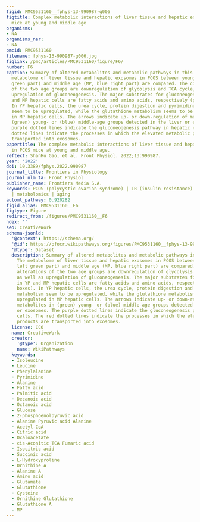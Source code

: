 ```yaml
---
figid: PMC9531160__fphys-13-990987-g006
figtitle: Complex metabolic interactions of liver tissue and hepatic exosome in PCOS
  mice at young and middle age
organisms:
- NA
organisms_ner:
- NA
pmcid: PMC9531160
filename: fphys-13-990987-g006.jpg
figlink: /pmc/articles/PMC9531160/figure/F6/
number: F6
caption: Summary of altered metabolites and metabolic pathways in this study. The
  metabolome of liver tissue and hepatic exosomes in PCOS between young (YP, left
  green part) and middle age (MP, blue right part) are compared. The common alterations
  of the two age groups are downregulation of glycolysis and TCA cycle, as well as
  upregulation of gluconeogenesis. The major substrates for gluconeogenesis in YP
  and MP hepatic cells are fatty acids and amino acids, respectively (purple boxes).
  In YP hepatic cells, the urea cycle, protein digestion and pyrimidine metabolism
  seem to be upregulated, while the glutathione metabolism seems to be upregulated
  in MP hepatic cells. The arrows indicate up- or down-regulation of metabolites in
  (green) young- or (blue) middle-age groups detected in the liver or exosomes. The
  purple dotted lines indicate the gluconeogenesis pathway in hepatic cells. The red
  dotted lines indicate the processes in which the elevated metabolic products are
  transported into exosomes.
papertitle: The complex metabolic interactions of liver tissue and hepatic exosome
  in PCOS mice at young and middle age.
reftext: ShanHu Gao, et al. Front Physiol. 2022;13:990987.
year: '2022'
doi: 10.3389/fphys.2022.990987
journal_title: Frontiers in Physiology
journal_nlm_ta: Front Physiol
publisher_name: Frontiers Media S.A.
keywords: PCOS (polycystic ovarian syndrome) | IR (insulin resistance) | liver | exosome
  | metabolomics | aging
automl_pathway: 0.920282
figid_alias: PMC9531160__F6
figtype: Figure
redirect_from: /figures/PMC9531160__F6
ndex: ''
seo: CreativeWork
schema-jsonld:
  '@context': https://schema.org/
  '@id': https://pfocr.wikipathways.org/figures/PMC9531160__fphys-13-990987-g006.html
  '@type': Dataset
  description: Summary of altered metabolites and metabolic pathways in this study.
    The metabolome of liver tissue and hepatic exosomes in PCOS between young (YP,
    left green part) and middle age (MP, blue right part) are compared. The common
    alterations of the two age groups are downregulation of glycolysis and TCA cycle,
    as well as upregulation of gluconeogenesis. The major substrates for gluconeogenesis
    in YP and MP hepatic cells are fatty acids and amino acids, respectively (purple
    boxes). In YP hepatic cells, the urea cycle, protein digestion and pyrimidine
    metabolism seem to be upregulated, while the glutathione metabolism seems to be
    upregulated in MP hepatic cells. The arrows indicate up- or down-regulation of
    metabolites in (green) young- or (blue) middle-age groups detected in the liver
    or exosomes. The purple dotted lines indicate the gluconeogenesis pathway in hepatic
    cells. The red dotted lines indicate the processes in which the elevated metabolic
    products are transported into exosomes.
  license: CC0
  name: CreativeWork
  creator:
    '@type': Organization
    name: WikiPathways
  keywords:
  - Isoleucine
  - Leucine
  - Phenylalanine
  - Pyrimidine
  - Alanine
  - Fatty acid
  - Palmitic acid
  - Decanoic acid
  - Octanoic acid
  - Glucose
  - 2-phosphoenolpyruvic acid
  - Alanine Pyruvic acid Alanine
  - Acetyl-CoA
  - Citric acid
  - Oxaloacetate
  - cis-Aconitic TCA Fumaric acid
  - Isocitric acid
  - Succinic acid
  - L-Hydroxyproline
  - Ornithine A
  - Alanine A
  - Amino acid
  - Glutamate
  - Glutathione
  - Cysteine
  - Ornithine Glutathione
  - Glutathione A
  - MP
---
```

